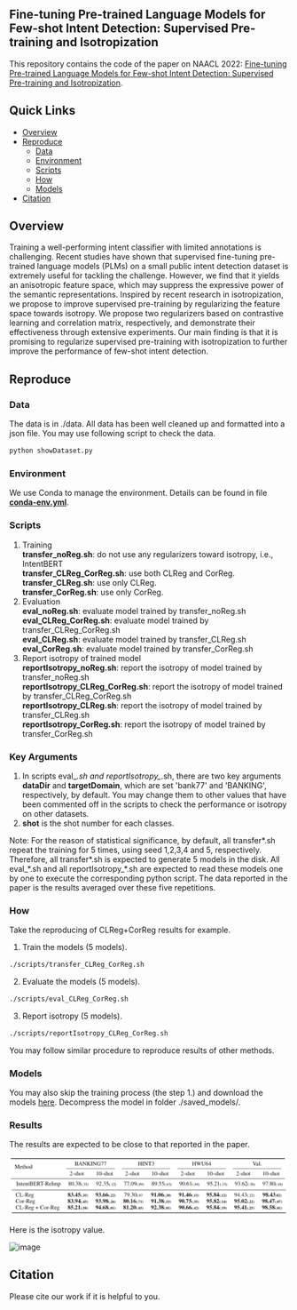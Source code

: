 ## Fine-tuning Pre-trained Language Models for Few-shot Intent Detection: Supervised Pre-training and Isotropization

This repository contains the code of the paper on NAACL 2022: [Fine-tuning Pre-trained Language Models for Few-shot Intent Detection: Supervised Pre-training and Isotropization](http://www.google.com).

## Quick Links

  - [Overview](#overview)
  - [Reproduce](#reproduce)
    - [Data](#data)
    - [Environment](#environment)
    - [Scripts](#scripts)
    - [How](#how)
    - [Models](#models)
  - [Citation](#citation)

## Overview

Training a well-performing intent classifier with limited annotations is challenging. Recent studies have shown that supervised fine-tuning pre-trained language models (PLMs) on a small public intent detection dataset is extremely useful for tackling the challenge. However, we find that it yields an anisotropic feature space, which may suppress the expressive power of the semantic representations. Inspired by recent research in isotropization, we propose to improve supervised pre-training by regularizing the feature space towards isotropy. We propose two regularizers based on contrastive learning and correlation matrix, respectively, and demonstrate their effectiveness through extensive experiments. Our main finding is that it is promising to regularize supervised pre-training with isotropization to further improve the performance of few-shot intent detection. 

## Reproduce
### Data
The data is in ./data. All data has been well cleaned up and formatted into a json file. You may use following script to check the data.

```bash
python showDataset.py
```

### Environment
We use Conda to manage the environment. Details can be found in file [**conda-env.yml**](https://github.com/hdzhang-code/isoFewShotIntentDetection/blob/main/conda-env.yml).

### Scripts
1. Training  
    **transfer_noReg.sh**: do not use any regularizers toward isotropy, i.e., IntentBERT  
    **transfer_CLReg_CorReg.sh**: use both CLReg and CorReg.   
    **transfer_CLReg.sh**: use only CLReg.   
    **transfer_CorReg.sh**: use only CorReg.   
2. Evaluation  
    **eval_noReg.sh**: evaluate model trained by transfer_noReg.sh  
    **eval_CLReg_CorReg.sh**: evaluate model trained by transfer_CLReg_CorReg.sh  
    **eval_CLReg.sh**: evaluate model trained by transfer_CLReg.sh  
    **eval_CorReg.sh**: evaluate model trained by transfer_CorReg.sh  
3. Report isotropy of trained model  
    **reportIsotropy_noReg.sh**: report the isotropy of model trained by transfer_noReg.sh  
    **reportIsotropy_CLReg_CorReg.sh**: report the isotropy of model trained by  transfer_CLReg_CorReg.sh  
    **reportIsotropy_CLReg.sh**: report the isotropy of model trained by transfer_CLReg.sh  
    **reportIsotropy_CorReg.sh**: report the isotropy of model trained by transfer_CorReg.sh  

### Key Arguments
1. In scripts eval_*.sh and reportIsotropy_*.sh, there are two key arguments **dataDir** and **targetDomain**, which are set 'bank77' and 'BANKING', respectively, by default. You may change them to other values that have been commented off in the scripts to check the performance or isotropy on other datasets.
2. **shot** is the shot number for each classes.

Note: For the reason of statistical significance, by default, all transfer*.sh repeat the training for 5 times, using seed 1,2,3,4 and 5, respectively. Therefore, all transfer*.sh is expected to generate 5 models in the disk. All eval_\*.sh and all reportIsotropy_\*.sh are expected to read these models one by one to execute the corresponding python script. The data reported in the paper is the results averaged over these five repetitions.

### How
Take the reproducing of CLReg+CorReg results for example.
1. Train the models (5 models).
```bash
./scripts/transfer_CLReg_CorReg.sh
```
2. Evaluate the models (5 models).
```bash
./scripts/eval_CLReg_CorReg.sh
```
3. Report isotropy (5 models).
```bash
./scripts/reportIsotropy_CLReg_CorReg.sh
```
You may follow similar procedure to reproduce results of other methods.


### Models
You may also skip the training process (the step 1.) and download the models [here](https://drive.google.com/file/d/1AE1Hp-n6xbExQGbNclvSuXrOexoxPvvi/view?usp=sharing). Decompress the model in folder ./saved_models/.

### Results
The results are expected to be close to that reported in the paper.

![image](resources/acc.png)

Here is the isotropy value.

![image](https://user-images.githubusercontent.com/59167334/166639548-b2527a12-4da9-4eb6-b244-f5154eb60a92.png)


## Citation
Please cite our work if it is helpful to you.

